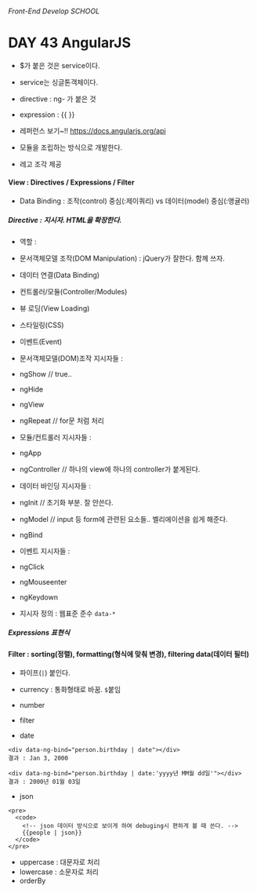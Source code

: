 ###### Front-End Develop SCHOOL

# DAY 43 AngularJS

- $가 붙은 것은 service이다. 
- service는 싱글톤객체이다. 

- directive : ng- 가 붙은 것
- expression : {{ }}

- 레퍼런스 보기~!! <https://docs.angularjs.org/api>

- 모듈을 조립하는 방식으로 개발한다. 
 - 레고 조각 제공

#### View : Directives / Expressions / Filter

- Data Binding : 조작(control) 중심(:제이쿼리) vs 데이터(model) 중심(:앵귤러)

##### Directive : 지시자. HTML을 확장한다. 
- 역할 : 
 - 문서객체모델 조작(DOM Manipulation) : jQuery가 잘한다. 함께 쓰자.
 - 데이터 연결(Data Binding)
 - 컨트롤러/모듈(Controller/Modules)
 - 뷰 로딩(View Loading)
 - 스타일링(CSS)
 - 이벤트(Event)

- 문서객체모델(DOM)조작 지시자들 :
 - ngShow // true..
 - ngHide
 - ngView
 - ngRepeat // for문 처럼 처리 

- 모듈/컨트롤러 지시자들 :
 - ngApp
 - ngController // 하나의 view에 하나의 controller가 붙게된다. 

- 데이터 바인딩 지시자들 :
 - ngInit // 초기화 부분. 잘 안쓴다. 
 - ngModel // input 등 form에 관련된 요소들.. 벨리에이션을 쉽게 해준다.
 - ngBind

- 이벤트 지시자들 : 
 - ngClick
 - ngMouseenter
 - ngKeydown

- 지시자 정의 : 웹표준 준수 `data-*`

##### Expressions 표현식

#### Filter : sorting(정렬), formatting(형식에 맞춰 변경), filtering data(데이터 필터)

- 파이프(`|`) 붙인다.

- currency : 통화형태로 바꿈. `$`붙임
- number
- filter
- date

```
<div data-ng-bind="person.birthday | date"></div> 
결과 : Jan 3, 2000

<div data-ng-bind="person.birthday | date:'yyyy년 MM월 dd일'"></div>
결과 : 2000년 01월 03일
```

- json

```
<pre>
  <code>
    <!-- json 데이터 방식으로 보이게 하여 debuging시 편하게 볼 때 쓴다. -->
    {{people | json}}
  </code>
</pre>
```

- uppercase : 대문자로 처리
- lowercase : 소문자로 처리
- orderBy
